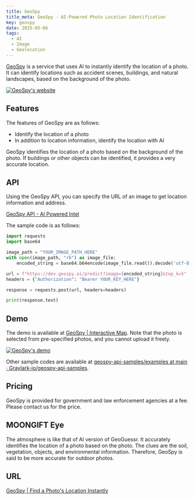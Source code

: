 ```yaml
---
title: GeoSpy
title_meta: GeoSpy - AI-Powered Photo Location Identification
key: geospy
date: 2025-05-06
tags:
  - AI
  - Image
  - Geolocation
---
```


[GeoSpy](https://geospy.ai/) is a service that uses AI to instantly identify the location of a photo. It can identify locations such as accident scenes, buildings, and natural landscapes, based on the background of the photo.

[![GeoSpy's website](/img/services/geospy.jpg)](https://geospy.ai/)

<!--more-->

## Features

The features of GeoSpy are as follows:

- Identify the location of a photo
- In addition to location information, identify the location with AI

GeoSpy identifies the location of a photo based on the background of the photo. If buildings or other objects can be identified, it provides a very accurate location.

## API

Using the GeoSpy API, you can specify the URL of an image to get location information and address.

[GeoSpy API \- AI Powered Intel](https://api.geospy.ai/)

The sample code is as follows:

```python
import requests
import base64

image_path = "YOUR_IMAGE_PATH_HERE"
with open(image_path, "rb") as image_file:
    encoded_string = base64.b64encode(image_file.read()).decode('utf-8')

url = f"https://dev.geospy.ai/predict?image={encoded_string}&top_k=5"
headers = {"Authorization": "Bearer YOUR_KEY_HERE"}

response = requests.post(url, headers=headers)

print(response.text)
```

## Demo

The demo is available at [GeoSpy \| Interactive Map](https://app.geospy.ai/). Note that the photo is selected from pre-specified photos, and you cannot upload it freely.

[![GeoSpy's demo](/img/services/geospy-2.jpg)](https://app.geospy.ai/)

Other sample codes are available at [geospy\-api\-samples/examples at main · Graylark\-io/geospy\-api\-samples](https://github.com/Graylark-io/geospy-api-samples/tree/main/examples).

## Pricing

GeoSpy is provided for government and law enforcement agencies at a fee. Please contact us for the price.

## MOONGIFT Eye

The atmosphere is like that of AI version of GeoGuessr. It accurately identifies the location of a photo based on the photo. The clues are the soil, vegetation, objects, and environmental information. Therefore, GeoSpy is said to be more accurate for outdoor photos.

## URL

[GeoSpy \| Find a Photo's Location Instantly](https://geospy.ai/)
